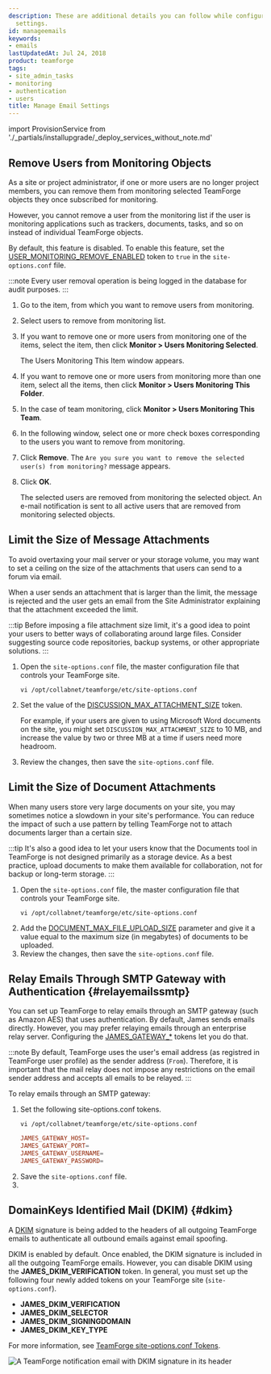 ```yaml
---
description: These are additional details you can follow while configuring your email
  settings.
id: manageemails
keywords:
- emails
lastUpdatedAt: Jul 24, 2018
product: teamforge
tags:
- site_admin_tasks
- monitoring
- authentication
- users
title: Manage Email Settings
---
```


import ProvisionService from './_partials/installupgrade/_deploy_services_without_note.md'

## Remove Users from Monitoring Objects

As a site or project administrator, if one or more users are no longer project members, you can remove them from monitoring selected TeamForge objects they once subscribed for monitoring.

However, you cannot remove a user from the monitoring list if the user is monitoring applications such as trackers, documents, tasks, and so on instead of individual TeamForge objects.

By default, this feature is disabled. To enable this feature, set the [USER_MONITORING_REMOVE_ENABLED](siteoptiontokens#USER_MONITORING_REMOVE_ENABLED) token to `true` in the `site-options.conf` file.

:::note
Every user removal operation is being logged in the database for audit purposes.
:::

1. Go to the item, from which you want to remove users from monitoring.
2. Select users to remove from monitoring list.
3. If you want to remove one or more users from monitoring one of the items, select the item, then click **Monitor > Users Monitoring Selected**. 

   The Users Monitoring This Item window appears.
4. If you want to remove one or more users from monitoring more than one item, select all the items, then click **Monitor > Users Monitoring This Folder**.
   
5. In the case of team monitoring, click **Monitor > Users Monitoring This Team**.
6. In the following window, select one or more check boxes corresponding to the users you want to remove from monitoring.
7. Click **Remove**. The `Are you sure you want to remove the selected user(s) from monitoring?` message appears.
8. Click **OK**.
   
   The selected users are removed from monitoring the selected object. An e-mail notification is sent to all active users that are removed from monitoring selected objects.

## Limit the Size of Message Attachments
To avoid overtaxing your mail server or your storage volume, you may want to set a ceiling on the size of the attachments that users can send to a forum via email.

When a user sends an attachment that is larger than the limit, the message is rejected and the user gets an email from the Site Administrator explaining that the attachment exceeded the limit.

:::tip
Before imposing a file attachment size limit, it's a good idea to point your users to better ways of collaborating around large files. Consider suggesting source code repositories, backup systems, or other appropriate solutions.
:::

1. Open the `site-options.conf` file, the master configuration file that controls your TeamForge site.
   ```shell
   vi /opt/collabnet/teamforge/etc/site-options.conf
   ````
2. Set the value of the [DISCUSSION_MAX_ATTACHMENT_SIZE](siteoptiontokens#DISCUSSION_MAX_ATTACHMENT_SIZE) token.
   
   For example, if your users are given to using Microsoft Word documents on the site, you might set `DISCUSSION_MAX_ATTACHMENT_SIZE` to 10 MB, and increase the value by two or three MB at a time if users need more headroom.
3. Review the changes, then save the `site-options.conf` file.

## Limit the Size of Document Attachments
When many users store very large documents on your site, you may sometimes notice a slowdown in your site's performance. You can reduce the impact of such a use pattern by telling TeamForge not to attach documents larger than a certain size.

:::tip
It's also a good idea to let your users know that the Documents tool in TeamForge is not designed primarily as a storage device. As a best practice, upload documents to make them available for collaboration, not for backup or long-term storage.
:::

1. Open the `site-options.conf` file, the master configuration file that controls your TeamForge site.
   ```shell
   vi /opt/collabnet/teamforge/etc/site-options.conf
   ````
2. Add the [DOCUMENT_MAX_FILE_UPLOAD_SIZE](siteoptiontokens#DOCUMENT_MAX_FILE_UPLOAD_SIZE) parameter and give it a value equal to the maximum size (in megabytes) of documents to be uploaded.
3. Review the changes, then save the `site-options.conf` file.


## Relay Emails Through SMTP Gateway with Authentication {#relayemailssmtp}
You can set up TeamForge to relay emails through an SMTP gateway (such as Amazon AES) that uses authentication. By default, James sends emails directly. However, you may prefer relaying emails through an enterprise relay server. Configuring the [JAMES_GATEWAY_*](siteoptiontokens#JAMES_GATEWAY) tokens let you do that.

:::note
By default, TeamForge uses the user's email address (as registred in TeamForge user profile) as the sender address (`From`). Therefore, it is important that the mail relay does not impose any restrictions on the email sender address and accepts all emails to be relayed.
:::

To relay emails through an SMTP gateway:

1. Set the following site-options.conf tokens.
   ```shell
   vi /opt/collabnet/teamforge/etc/site-options.conf
   ````
   ```conf
   JAMES_GATEWAY_HOST=
   JAMES_GATEWAY_PORT=
   JAMES_GATEWAY_USERNAME=
   JAMES_GATEWAY_PASSWORD=
   ````
2. Save the `site-options.conf` file.
3. <ProvisionService />

## DomainKeys Identified Mail (DKIM) {#dkim}

A <a href="teamforge-new.html#dkim" data-toggle="tooltip" title="DKIM (DomainKeys Identified Mail) is an email authentication mechanism, which by means of public key cryptography, attaches the sender's domain name in the headers of the outgoing emails, thus ensuring the authenticity of the email.">DKIM</a> signature is being added to the headers of all outgoing TeamForge emails to authenticate all outbound emails against email spoofing.

DKIM is enabled by default. Once enabled, the DKIM signature is included in all the outgoing TeamForge emails. However, you can disable DKIM using the **JAMES_DKIM_VERIFICATION** token. In general, you must set up the following four newly added tokens on your TeamForge site (`site-options.conf`).

* **JAMES_DKIM_VERIFICATION**
* **JAMES_DKIM_SELECTOR**
* **JAMES_DKIM_SIGNINGDOMAIN**
* **JAMES_DKIM_KEY_TYPE**

For more information, see [TeamForge site-options.conf Tokens](siteoptiontokens).

![A TeamForge notification email with DKIM signature in its header](/docs/assets/images/dkim-signature.png)

